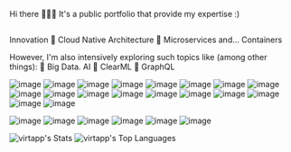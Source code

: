 Hi there 👋👋👋 It's a public portfolio that provide my expertise  :)

##
Innovation 🔹 Cloud Native Architecture 🔹 Microservices and... Containers 

However, I'm also intensively exploring such topics like (among other things):
🔹 Big Data. AI
🔹 ClearML
🔹 GraphQL






![image](https://user-images.githubusercontent.com/23049337/220771451-523b2f85-9f2a-4ce9-a65a-fc3a28398fce.png)
![image](https://user-images.githubusercontent.com/23049337/220771323-409d6613-f014-4a13-bbb0-4801e06478a0.png)
![image](https://user-images.githubusercontent.com/23049337/220771651-ea10173d-e5ed-443d-bb4c-9307fa50fc46.png)
![image](https://user-images.githubusercontent.com/23049337/220773006-9f54e963-a282-4708-8639-bf39cd29ed54.png)
![image](https://user-images.githubusercontent.com/23049337/220775811-39e317aa-909e-4e9e-a148-b7cc713b0392.png)
![image](https://camo.githubusercontent.com/43962ea76518cc3d0819b0206791ae36c28ccc369f99f412379914f42431c025/68747470733a2f2f696d672e736869656c64732e696f2f62616467652f76657263656c2d2532333030303030302e7376673f7374796c653d666f722d7468652d6261646765266c6f676f3d76657263656c266c6f676f436f6c6f723d7768697465)
![image](https://camo.githubusercontent.com/cfb4dfc8ebbd3142ad1d68b18513d968429615d4c8cf16f68de71df188effe6b/68747470733a2f2f696d672e736869656c64732e696f2f62616467652f4170616368652532304b61666b612d3030303f7374796c653d666f722d7468652d6261646765266c6f676f3d6170616368656b61666b61)
![image](https://camo.githubusercontent.com/ec9b2bbaccf6915a29050ce24c10cd9b481b0c41b0bf5194add3e69f49a9be3c/68747470733a2f2f696d672e736869656c64732e696f2f62616467652f4d6f6e676f44422d2532333465613934622e7376673f7374796c653d666f722d7468652d6261646765266c6f676f3d6d6f6e676f6462266c6f676f436f6c6f723d7768697465)
![image](https://camo.githubusercontent.com/d39f98e5f22de18187cdd6600398884869c8beb344b8b78ab34a685721cf8b1a/68747470733a2f2f696d672e736869656c64732e696f2f62616467652f676974687562253230616374696f6e732d2532333236373145352e7376673f7374796c653d666f722d7468652d6261646765266c6f676f3d676974687562616374696f6e73266c6f676f436f6c6f723d7768697465)
![image](https://camo.githubusercontent.com/94d83dc5838e2784bee25fe9e019bc2fda128676f32cef2f06baa0f6f3849b8c/68747470733a2f2f696d672e736869656c64732e696f2f62616467652f6769742d2532334630353033332e7376673f7374796c653d666f722d7468652d6261646765266c6f676f3d676974266c6f676f436f6c6f723d7768697465)
![image](https://camo.githubusercontent.com/919cb904a0ba20cc6dacace39614dec6098934cf2311969bce016081d72883c9/68747470733a2f2f696d672e736869656c64732e696f2f62616467652f417061636865253230537061726b2d4644454532313f7374796c653d666f722d7468652d6261646765266c6f676f3d617061636865737061726b266c6f676f436f6c6f723d626c61636b)
![image](https://camo.githubusercontent.com/47bdcbb710332724072c75913b37203a44c0b6b299fcbd16b9b5b79489a5c76b/68747470733a2f2f696d672e736869656c64732e696f2f62616467652f417061636865253230416972666c6f772d3031374345453f7374796c653d666f722d7468652d6261646765266c6f676f3d417061636865253230416972666c6f77266c6f676f436f6c6f723d7768697465)
![image](https://camo.githubusercontent.com/0803e71d7164cc4981c78ebdbc694b84c20800ca471c185caa101813ea58edc2/68747470733a2f2f696d672e736869656c64732e696f2f62616467652f476f6f676c65436c6f75642d2532333432383546342e7376673f7374796c653d666f722d7468652d6261646765266c6f676f3d676f6f676c652d636c6f7564266c6f676f436f6c6f723d7768697465)
![image](https://camo.githubusercontent.com/84a6b9bad3a2f7e87f8cc51c703ae8b5a727d0a04c575011fe4f673d7fd9a167/68747470733a2f2f696d672e736869656c64732e696f2f62616467652f4469676974616c4f6365616e2d2532333031363766662e7376673f7374796c653d666f722d7468652d6261646765266c6f676f3d6469676974616c4f6365616e266c6f676f436f6c6f723d7768697465)
![image](https://camo.githubusercontent.com/916bd32b6a55b3c55169b20e957c983a0f78926e703c43594f64cc3eb3e8c372/68747470733a2f2f696d672e736869656c64732e696f2f62616467652f72616e636865722d2532333030373541382e7376673f7374796c653d666f722d7468652d6261646765266c6f676f3d72616e63686572266c6f676f436f6c6f723d7768697465)
![image](https://camo.githubusercontent.com/d34ff476fa7891e3d2213305a65f283b254d69611d851da73ce2bd574332cac1/68747470733a2f2f696d672e736869656c64732e696f2f62616467652f536f6e6172517562652d626c61636b3f7374796c653d666f722d7468652d6261646765266c6f676f3d736f6e617271756265266c6f676f436f6c6f723d344539424344)
![image](https://camo.githubusercontent.com/a9de0eb3700c2fa9ad1aaab0c5b1e284de4d3b5fd11a43079aa58cc420368aca/68747470733a2f2f696d672e736869656c64732e696f2f62616467652f2d456c61737469635365617263682d3030353537313f7374796c653d666f722d7468652d6261646765266c6f676f3d656c6173746963736561726368)
![image](https://camo.githubusercontent.com/64b07f098af0d5cab6d5733d0052ef1980ad5b4af36509b8819e06e6eae734c4/68747470733a2f2f696d672e736869656c64732e696f2f62616467652f6a656e6b696e732d2532333243353236332e7376673f7374796c653d666f722d7468652d6261646765266c6f676f3d6a656e6b696e73266c6f676f436f6c6f723d7768697465)

![image](https://camo.githubusercontent.com/7f125dfcac9c8a6e8b8f1b33fc61c55a27c8545e213047099a20e7df7f097942/68747470733a2f2f696d672e736869656c64732e696f2f62616467652f636972636c6563692d2532333136313631362e7376673f7374796c653d666f722d7468652d6261646765266c6f676f3d636972636c656369266c6f676f436f6c6f723d7768697465)
![image](https://camo.githubusercontent.com/923d8f0897e70d893e7095caa39c360a3472c9cb3a6508a4a7cf28f1de5dcdcc/68747470733a2f2f696d672e736869656c64732e696f2f62616467652f6d657461626173652d3243413545303f7374796c653d666f722d7468652d6261646765266c6f676f3d6d65746162617365266c6f676f436f6c6f723d7768697465)
![image](https://camo.githubusercontent.com/f70146b5bffc76ec5536a2ce54bd5493ff46685573d77a0015fd1a39856be31c/68747470733a2f2f696d672e736869656c64732e696f2f62616467652f7472696e6f2d3243413545303f7374796c653d666f722d7468652d6261646765266c6f676f3d7472696e6f266c6f676f436f6c6f723d7768697465)
![image](https://camo.githubusercontent.com/e1f6c2bfbcc3655f44f128e59da560240dd605c215f199e673fb8ebc46536e94/68747470733a2f2f696d672e736869656c64732e696f2f62616467652f67726166616e612d2532334634363830302e7376673f7374796c653d666f722d7468652d6261646765266c6f676f3d67726166616e61266c6f676f436f6c6f723d7768697465)
![image](https://camo.githubusercontent.com/5a182e972ab8b496196c50c5439735a3007c1ece78570f89203043c8dedd11e4/68747470733a2f2f696d672e736869656c64732e696f2f62616467652f6b6962616e612d3243413545303f7374796c653d666f722d7468652d6261646765266c6f676f3d6b6962616e61266c6f676f436f6c6f723d7768697465)
![image](https://camo.githubusercontent.com/e2f8dfa2a3ce2c4a02c5b6ec2c079c0c7f6d1ff324aa28dd61b3b9995cf925e3/68747470733a2f2f696d672e736869656c64732e696f2f62616467652f64617461646f672d2532333633324341362e7376673f7374796c653d666f722d7468652d6261646765266c6f676f3d64617461646f67266c6f676f436f6c6f723d7768697465)




![virtapp's Stats](https://github-readme-stats.vercel.app/api?username=virtapp&theme=default&show_icons=true&hide_border=false&count_private=false)
![virtapp's Top Languages](https://github-readme-stats.vercel.app/api/top-langs/?username=virtapp&theme=default&show_icons=true&hide_border=true&layout=compact)


